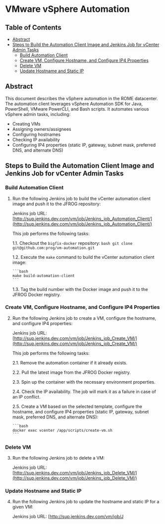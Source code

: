 # VMware vSphere Automation

## Table of Contents

- [Abstract](#abstract)
- [Steps to Build the Automation Client Image and Jenkins Job for vCenter Admin Tasks](#steps-to-build-the-automation-client-image-and-jenkins-job-for-vcenter-admin-tasks)
  - [Build Automation Client](#build-automation-client)
  - [Create VM, Configure Hostname, and Configure IP4 Properties](#create-vm-configure-hostname-and-configure-ip4-properties)
  - [Delete VM](#delete-vm)
  - [Update Hostname and Static IP](#update-hostname-and-static-ip)

## Abstract

This document describes the vSphere automation in the ROME datacenter. The automation client leverages vSphere Automation SDK for Java, PowerShell, VMware PowerCLI, and Bash scripts. It automates various vSphere admin tasks, including:

- Creating VMs
- Assigning owners/assignees
- Configuring hostnames
- Checking IP availability
- Configuring IP4 properties (static IP, gateway, subnet mask, preferred DNS, and alternate DNS)

## Steps to Build the Automation Client Image and Jenkins Job for vCenter Admin Tasks

### Build Automation Client

1. Run the following Jenkins job to build the vCenter automation client image and push it to the JFROG repository:

   Jenkins job URL: [http://sup.jenkins.dev.com/vm/job/Jenkins_job_Automation_Client/](http://sup.jenkins.dev.com/vm/job/Jenkins_job_Automation_Client/)

   This job performs the following tasks:

   1.1. Checkout the `bigfix-docker` repository:
       ```bash
       git clone git@github.com:prog/vm-automation.git
       ```

   1.2. Execute the `make` command to build the vCenter automation client image:

       ```bash
       make build-automation-client
       ```

   1.3. Tag the build number with the Docker image and push it to the JFROG Docker registry.

### Create VM, Configure Hostname, and Configure IP4 Properties

2. Run the following Jenkins job to create a VM, configure the hostname, and configure IP4 properties:

   Jenkins job URL: [http://sup.jenkins.dev.com/vm/job/Jenkins_job_Create_VM/](http://sup.jenkins.dev.com/vm/job/Jenkins_job_Create_VM/)

   This job performs the following tasks:

   2.1. Remove the automation container if it already exists.

   2.2. Pull the latest image from the JFROG Docker registry.

   2.3. Spin up the container with the necessary environment properties.

   2.4. Check the IP availability. The job will mark it as a failure in case of an IP conflict.

   2.5. Create a VM based on the selected template, configure the hostname, and configure IP4 properties (static IP, gateway, subnet mask, preferred DNS, and alternate DNS):

       ```bash
       docker exec vcenter /app/scripts/create-vm.sh
       ```

### Delete VM

3. Run the following Jenkins job to delete a VM:

   Jenkins job URL: [http://sup.jenkins.dev.com/vm/job/Jenkins_job_Delete_VM/](http://sup.jenkins.dev.com/vm/job/Jenkins_job_Delete_VM/)

### Update Hostname and Static IP

4. Run the following Jenkins job to update the hostname and static IP for a given VM:

   Jenkins job URL: [http://sup.jenkins.dev.com/vm/job/J
